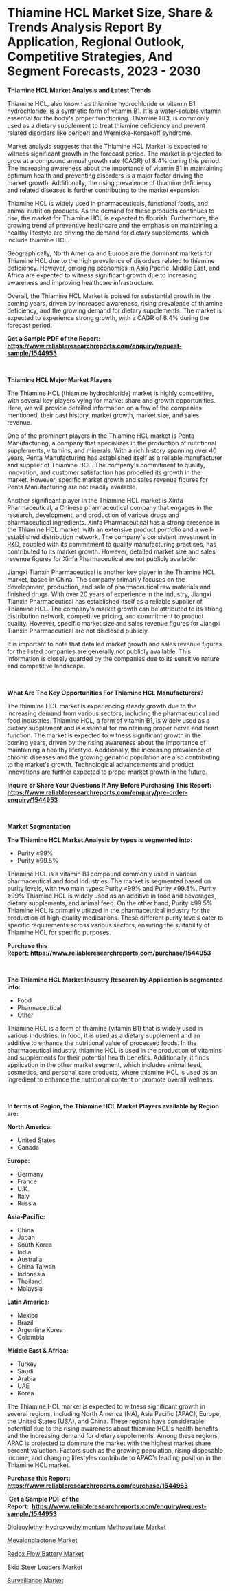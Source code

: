 <p><h1>Thiamine HCL Market Size, Share & Trends Analysis Report By Application, Regional Outlook, Competitive Strategies, And Segment Forecasts, 2023 - 2030</h1></p><p><strong>Thiamine HCL Market Analysis and Latest Trends</strong></p>
<p><p>Thiamine HCL, also known as thiamine hydrochloride or vitamin B1 hydrochloride, is a synthetic form of vitamin B1. It is a water-soluble vitamin essential for the body's proper functioning. Thiamine HCL is commonly used as a dietary supplement to treat thiamine deficiency and prevent related disorders like beriberi and Wernicke-Korsakoff syndrome.</p><p>Market analysis suggests that the Thiamine HCL Market is expected to witness significant growth in the forecast period. The market is projected to grow at a compound annual growth rate (CAGR) of 8.4% during this period. The increasing awareness about the importance of vitamin B1 in maintaining optimum health and preventing disorders is a major factor driving the market growth. Additionally, the rising prevalence of thiamine deficiency and related diseases is further contributing to the market expansion.</p><p>Thiamine HCL is widely used in pharmaceuticals, functional foods, and animal nutrition products. As the demand for these products continues to rise, the market for Thiamine HCL is expected to flourish. Furthermore, the growing trend of preventive healthcare and the emphasis on maintaining a healthy lifestyle are driving the demand for dietary supplements, which include thiamine HCL.</p><p>Geographically, North America and Europe are the dominant markets for Thiamine HCL due to the high prevalence of disorders related to thiamine deficiency. However, emerging economies in Asia Pacific, Middle East, and Africa are expected to witness significant growth due to increasing awareness and improving healthcare infrastructure.</p><p>Overall, the Thiamine HCL Market is poised for substantial growth in the coming years, driven by increased awareness, rising prevalence of thiamine deficiency, and the growing demand for dietary supplements. The market is expected to experience strong growth, with a CAGR of 8.4% during the forecast period.</p></p>
<p><strong>Get a Sample PDF of the Report:&nbsp; <a href="https://www.reliableresearchreports.com/enquiry/request-sample/1544953">https://www.reliableresearchreports.com/enquiry/request-sample/1544953</a></strong></p>
<p>&nbsp;</p>
<p><strong>Thiamine HCL Major Market Players</strong></p>
<p><p>The Thiamine HCL (thiamine hydrochloride) market is highly competitive, with several key players vying for market share and growth opportunities. Here, we will provide detailed information on a few of the companies mentioned, their past history, market growth, market size, and sales revenue.</p><p>One of the prominent players in the Thiamine HCL market is Penta Manufacturing, a company that specializes in the production of nutritional supplements, vitamins, and minerals. With a rich history spanning over 40 years, Penta Manufacturing has established itself as a reliable manufacturer and supplier of Thiamine HCL. The company's commitment to quality, innovation, and customer satisfaction has propelled its growth in the market. However, specific market growth and sales revenue figures for Penta Manufacturing are not readily available.</p><p>Another significant player in the Thiamine HCL market is Xinfa Pharmaceutical, a Chinese pharmaceutical company that engages in the research, development, and production of various drugs and pharmaceutical ingredients. Xinfa Pharmaceutical has a strong presence in the Thiamine HCL market, with an extensive product portfolio and a well-established distribution network. The company's consistent investment in R&D, coupled with its commitment to quality manufacturing practices, has contributed to its market growth. However, detailed market size and sales revenue figures for Xinfa Pharmaceutical are not publicly available.</p><p>Jiangxi Tianxin Pharmaceutical is another key player in the Thiamine HCL market, based in China. The company primarily focuses on the development, production, and sale of pharmaceutical raw materials and finished drugs. With over 20 years of experience in the industry, Jiangxi Tianxin Pharmaceutical has established itself as a reliable supplier of Thiamine HCL. The company's market growth can be attributed to its strong distribution network, competitive pricing, and commitment to product quality. However, specific market size and sales revenue figures for Jiangxi Tianxin Pharmaceutical are not disclosed publicly.</p><p>It is important to note that detailed market growth and sales revenue figures for the listed companies are generally not publicly available. This information is closely guarded by the companies due to its sensitive nature and competitive landscape.</p></p>
<p>&nbsp;</p>
<p><strong>What Are The Key Opportunities For Thiamine HCL Manufacturers?</strong></p>
<p><p>The thiamine HCL market is experiencing steady growth due to the increasing demand from various sectors, including the pharmaceutical and food industries. Thiamine HCL, a form of vitamin B1, is widely used as a dietary supplement and is essential for maintaining proper nerve and heart function. The market is expected to witness significant growth in the coming years, driven by the rising awareness about the importance of maintaining a healthy lifestyle. Additionally, the increasing prevalence of chronic diseases and the growing geriatric population are also contributing to the market's growth. Technological advancements and product innovations are further expected to propel market growth in the future.</p></p>
<p><strong>Inquire or Share Your Questions If Any Before Purchasing This Report: <a href="https://www.reliableresearchreports.com/enquiry/pre-order-enquiry/1544953">https://www.reliableresearchreports.com/enquiry/pre-order-enquiry/1544953</a></strong></p>
<p>&nbsp;</p>
<p><strong>Market Segmentation</strong></p>
<p><strong>The Thiamine HCL Market Analysis by types is segmented into:</strong></p>
<p><ul><li>Purity ≥99%</li><li>Purity ≥99.5%</li></ul></p>
<p><p>Thiamine HCL is a vitamin B1 compound commonly used in various pharmaceutical and food industries. The market is segmented based on purity levels, with two main types: Purity ≥99% and Purity ≥99.5%. Purity ≥99% Thiamine HCL is widely used as an additive in food and beverages, dietary supplements, and animal feed. On the other hand, Purity ≥99.5% Thiamine HCL is primarily utilized in the pharmaceutical industry for the production of high-quality medications. These different purity levels cater to specific requirements across various sectors, ensuring the suitability of Thiamine HCL for specific purposes.</p></p>
<p><strong>Purchase this Report:&nbsp;<a href="https://www.reliableresearchreports.com/purchase/1544953">https://www.reliableresearchreports.com/purchase/1544953</a></strong></p>
<p>&nbsp;</p>
<p><strong>The Thiamine HCL Market Industry Research by Application is segmented into:</strong></p>
<p><ul><li>Food</li><li>Pharmaceutical</li><li>Other</li></ul></p>
<p><p>Thiamine HCL is a form of thiamine (vitamin B1) that is widely used in various industries. In food, it is used as a dietary supplement and an additive to enhance the nutritional value of processed foods. In the pharmaceutical industry, thiamine HCL is used in the production of vitamins and supplements for their potential health benefits. Additionally, it finds application in the other market segment, which includes animal feed, cosmetics, and personal care products, where thiamine HCL is used as an ingredient to enhance the nutritional content or promote overall wellness.</p></p>
<p>&nbsp;</p>
<p><strong>In terms of Region, the Thiamine HCL Market Players available by Region are:</strong></p>
<p>
    <p> <strong> North America: </strong>
        <ul>
            <li>United States</li>
            <li>Canada</li>
        </ul>
        </p> 
    <p> <strong> Europe: </strong>
        <ul>
            <li>Germany</li>
            <li>France</li>
            <li>U.K.</li>
            <li>Italy</li>
            <li>Russia</li>
        </ul>
        </p> 
    <p> <strong> Asia-Pacific: </strong>
        <ul>
            <li>China</li>
            <li>Japan</li>
            <li>South Korea</li>
            <li>India</li>
            <li>Australia</li>
            <li>China Taiwan</li>
            <li>Indonesia</li>
            <li>Thailand</li>
            <li>Malaysia</li>
        </ul>
        </p> 
    <p> <strong> Latin America: </strong>
        <ul>
            <li>Mexico</li>
            <li>Brazil</li>
            <li>Argentina Korea</li>
            <li>Colombia</li>
        </ul>
        </p> 
    <p> <strong> Middle East & Africa: </strong>
        <ul>
            <li>Turkey</li>
            <li>Saudi</li>
            <li>Arabia</li>
            <li>UAE</li>
            <li>Korea</li>
        </ul>
    </p>
    </p>
<p><p>The Thiamine HCL market is expected to witness significant growth in several regions, including North America (NA), Asia Pacific (APAC), Europe, the United States (USA), and China. These regions have considerable potential due to the rising awareness about thiamine HCL's health benefits and the increasing demand for dietary supplements. Among these regions, APAC is projected to dominate the market with the highest market share percent valuation. Factors such as the growing population, rising disposable income, and changing lifestyles contribute to APAC's leading position in the Thiamine HCL market.</p></p>
<p><strong>Purchase this Report: <a href="https://www.reliableresearchreports.com/purchase/1544953">https://www.reliableresearchreports.com/purchase/1544953</a></strong></p>
<p>&nbsp;<strong>Get a Sample PDF of the Report:&nbsp;&nbsp;<a href="https://www.reliableresearchreports.com/enquiry/request-sample/1544953">https://www.reliableresearchreports.com/enquiry/request-sample/1544953</a></strong></p>
<p><strong></strong></p>
<p><p><a href="https://github.com/FassouRP/Market-Research-Report-List-1/blob/main/dioleoylethyl-hydroxyethylmonium-methosulfate-market.md">Dioleoylethyl Hydroxyethylmonium Methosulfate Market</a></p><p><a href="https://github.com/ashepherd82/Market-Research-Report-List-1/blob/main/mevalonolactone-market.md">Mevalonolactone Market</a></p><p><a href="https://medium.com/@candiceveum/redox-flow-battery-market-size-reveals-the-best-marketing-channels-in-global-industry-e0fbd2d26adc">Redox Flow Battery Market</a></p><p><a href="https://medium.com/@hazelharvey1918/skid-steer-loaders-market-competitive-analysis-market-trends-and-forecast-to-2030-987b362f690d">Skid Steer Loaders Market</a></p><p><a href="https://medium.com/@entelabrahimi1961/analyzing-surveillance-market-global-industry-perspective-and-forecast-2023-to-2030-026af71dc2ab">Surveillance Market</a></p></p>